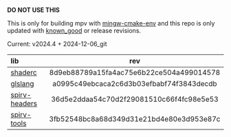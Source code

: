 **DO NOT USE THIS**

This is only for building mpv with [mingw-cmake-env](https://github.com/rorgoroth/mingw-cmake-env) and this repo is only updated with [known_good](https://github.com/google/shaderc/blob/known-good/known_good.json) or release revisions.

Current: v2024.4 + 2024-12-06_git

| lib                                                               | rev                                      |
|:------------------------------------------------------------------|:----------------------------------------:|
| [shaderc](https://github.com/google/shaderc)                      | 8d9eb88789a15fa4ac75e6b22ce504a499014578 |
| [glslang](https://github.com/KhronosGroup/glslang)                | a0995c49ebcaca2c6d3b03efbabf74f3843decdb |
| [spirv-headers](https://github.com/KhronosGroup/SPIRV-Headers)    | 36d5e2ddaa54c70d2f29081510c66f4fc98e5e53 |
| [spirv-tools](https://github.com/KhronosGroup/SPIRV-Tools)        | 3fb52548bc8a68d349d31e21bd4e80e3d953e87c |